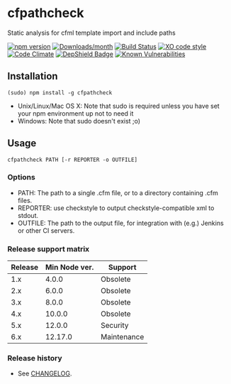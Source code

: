 # cfpathcheck

Static analysis for cfml template import and include paths

[![npm version](https://img.shields.io/npm/v/cfpathcheck.svg)](https://www.npmjs.com/package/cfpathcheck)
[![Downloads/month](https://img.shields.io/npm/dm/cfpathcheck.svg)](https://www.npmjs.com/package/cfpathcheck)
[![Build Status](https://github.com/timbeadle/cfpathcheck/workflows/Node.js%20CI/badge.svg)](https://github.com/timbeadle/cfpathcheck)
[![XO code style](https://img.shields.io/badge/code_style-XO-5ed9c7.svg)](https://github.com/xojs/xo)
[![Code Climate](https://codeclimate.com/github/timbeadle/cfpathcheck/badges/gpa.svg)](https://codeclimate.com/github/timbeadle/cfpathcheck)
[![DepShield Badge](https://depshield.sonatype.org/badges/timbeadle/cfpathcheck/depshield.svg)](https://depshield.github.io)
[![Known Vulnerabilities](https://snyk.io/test/github/timbeadle/cfpathcheck/badge.svg)](https://snyk.io/test/github/timbeadle/cfpathcheck)

## Installation

  `(sudo) npm install -g cfpathcheck`

* Unix/Linux/Mac OS X: Note that sudo is required unless you have set your npm environment up not to need it
* Windows: Note that sudo doesn't exist ;o)

## Usage

  `cfpathcheck PATH [-r REPORTER -o OUTFILE]`

### Options

* PATH: The path to a single .cfm file, or to a directory containing .cfm files.
* REPORTER: use checkstyle to output checkstyle-compatible xml to stdout.
* OUTFILE: The path to the output file, for integration with (e.g.) Jenkins or other CI servers.

### Release support matrix

| Release | Min Node ver. | Support     |
| ------- | ------------- | ----------- |
| 1.x     | 4.0.0         | Obsolete    |
| 2.x     | 6.0.0         | Obsolete    |
| 3.x     | 8.0.0         | Obsolete    |
| 4.x     | 10.0.0        | Obsolete    |
| 5.x     | 12.0.0        | Security    |
| 6.x     | 12.17.0       | Maintenance |

### Release history

* See [CHANGELOG](https://github.com/timbeadle/cfpathcheck/blob/main/CHANGELOG.md).
